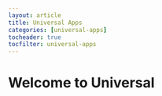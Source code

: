 ```yaml
---
layout: article
title: Universal Apps
categories: [universal-apps]
tocheader: true
tocfilter: universal-apps
---
```


# Welcome to Universal
